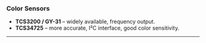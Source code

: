 ### Color Sensors
- **TCS3200 / GY-31** – widely available, frequency output.  
- **TCS34725** – more accurate, I²C interface, good color sensitivity.  

---